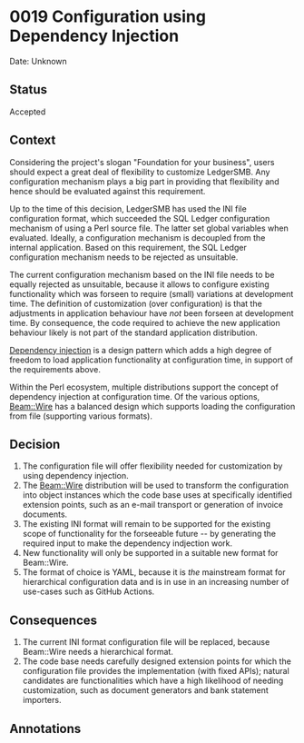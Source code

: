 # 0019 Configuration using Dependency Injection

Date: Unknown

## Status

Accepted

## Context

Considering the project's slogan "Foundation for your business", users should
expect a great deal of flexibility to customize LedgerSMB.  Any configuration
mechanism plays a big part in providing that flexibility and hence should be
evaluated against this requirement.

Up to the time of this decision, LedgerSMB has used the INI file configuration
format, which succeeded the SQL Ledger configuration mechanism of using a Perl
source file.  The latter set global variables when evaluated.  Ideally, a
configuration mechanism is decoupled from the internal application.  Based on
this requirement, the SQL Ledger configuration mechanism needs to be rejected
as unsuitable.

The current configuration mechanism based on the INI file needs to be equally
rejected as unsuitable, because it allows to configure existing functionality
which was forseen to require (small) variations at development time.  The
definition of customization (over configuration) is that the adjustments in
application behaviour have *not* been forseen at development time.  By
consequence, the code required to achieve the new application behaviour
likely is not part of the standard application distribution.

[Dependency injection](https://en.wikipedia.org/wiki/Dependency_injection) is
a design pattern which adds a high degree of freedom to load application
functionality at configuration time, in support of the requirements above.

Within the Perl ecosystem, multiple distributions support the concept of
dependency injection at configuration time.  Of the various options,
[Beam::Wire](https://metacpan.org/pod/Beam::Wire) has a balanced design
which supports loading the configuration from file (supporting various
formats).

## Decision

1. The configuration file will offer flexibility needed for customization
   by using dependency injection.
2. The [Beam::Wire](https://metacpan.org/pod/Beam::Wire) distribution will
   be used to transform the configuration into object instances
   which the code base uses at specifically identified extension points,
   such as an e-mail transport or generation of invoice documents.
3. The existing INI format will remain to be supported for the existing scope
   of functionality for the forseeable future -- by generating the required
   input to make the dependency indjection work.
4. New functionality will only be supported in a suitable new format for
   Beam::Wire.
5. The format of choice is YAML, because it is *the* mainstream format for
   hierarchical configuration data and is in use in an increasing number
   of use-cases such as GitHub Actions.


## Consequences

1. The current INI format configuration file will be replaced,
   because Beam::Wire needs a hierarchical format.
2. The code base needs carefully designed extension points for which the
   configuration file provides the implementation (with fixed APIs); natural
   candidates are functionalities which have a high likelihood of needing
   customization, such as document generators and bank statement importers.

## Annotations
